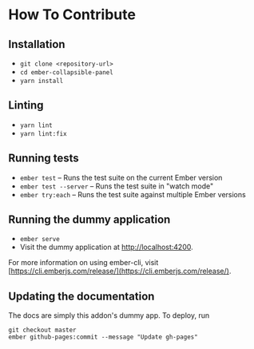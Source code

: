# How To Contribute

## Installation

* `git clone <repository-url>`
* `cd ember-collapsible-panel`
* `yarn install`

## Linting

* `yarn lint`
* `yarn lint:fix`

## Running tests

* `ember test` – Runs the test suite on the current Ember version
* `ember test --server` – Runs the test suite in "watch mode"
* `ember try:each` – Runs the test suite against multiple Ember versions

## Running the dummy application

* `ember serve`
* Visit the dummy application at [http://localhost:4200](http://localhost:4200).

For more information on using ember-cli, visit [https://cli.emberjs.com/release/](https://cli.emberjs.com/release/).

## Updating the documentation

The docs are simply this addon's dummy app. To deploy, run

```
git checkout master
ember github-pages:commit --message "Update gh-pages"
```
